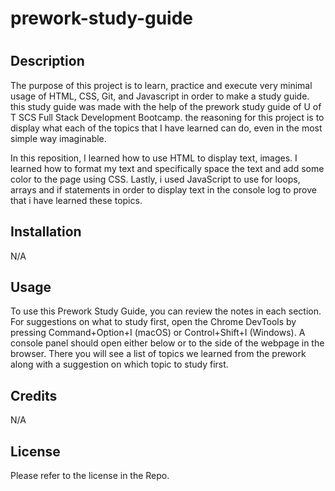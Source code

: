 # prework-study-guide
# <Your-Project-Title>

## Description

The purpose of this project is to learn, practice and execute very minimal usage of HTML, CSS, Git, and Javascript in order to make a study guide.
this study guide was made with the help of the prework study guide of U of T SCS Full Stack Development Bootcamp.
the reasoning for this project is to display what each of the topics that I have learned can do, even in the most simple way imaginable.

In this reposition, I learned how to use HTML to display text, images. I learned how to format my text and specifically space the text and add some color to the page using CSS. Lastly, i used JavaScript to use for loops, arrays and if statements in order to display text in the console log to prove that i have learned these topics.


## Installation

N/A

## Usage

To use this Prework Study Guide, you can review the notes in each section. For suggestions on what to study first, open the Chrome DevTools by pressing Command+Option+I (macOS) or Control+Shift+I (Windows). A console panel should open either below or to the side of the webpage in the browser. There you will see a list of topics we learned from the prework along with a suggestion on which topic to study first.


## Credits

N/A

## License

Please refer to the license in the Repo.

